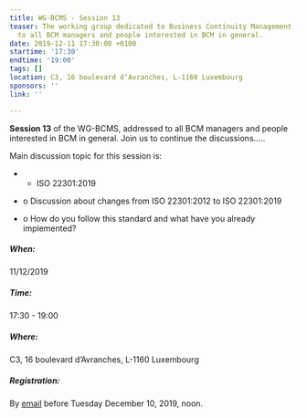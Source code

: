 ```yaml
---
title: WG-BCMS - Session 13
teaser: The working group dedicated to Business Continuity Management (BCMS) is addressed
  to all BCM managers and people interested in BCM in general.
date: 2019-12-11 17:30:00 +0100
startime: '17:30'
endtime: '19:00'
tags: []
location: C3, 16 boulevard d’Avranches, L-1160 Luxembourg
sponsors: ''
link: ''

---
```

**Session 13** of the WG-BCMS, addressed to all BCM managers and people interested in BCM in general. Join us to continue the discussions…..

Main discussion topic for this session is:

* * ISO 22301:2019


* o Discussion about changes from ISO 22301:2012 to ISO 22301:2019


* o How do you follow this standard and what have you already implemented?

##### When:

11/12/2019

##### Time:

17:30 - 19:00

##### Where:

C3, 16 boulevard d’Avranches, L-1160 Luxembourg

##### Registration:

By [email](mailto:secgen@clusil.lu) before Tuesday December 10, 2019, noon.